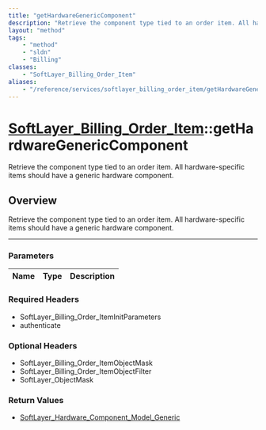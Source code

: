 ```yaml
---
title: "getHardwareGenericComponent"
description: "Retrieve the component type tied to an order item. All hardware-specific items should have a generic hardware component."
layout: "method"
tags:
    - "method"
    - "sldn"
    - "Billing"
classes:
    - "SoftLayer_Billing_Order_Item"
aliases:
    - "/reference/services/softlayer_billing_order_item/getHardwareGenericComponent"
---
```

# [SoftLayer_Billing_Order_Item](/reference/services/SoftLayer_Billing_Order_Item)::getHardwareGenericComponent


Retrieve the component type tied to an order item. All hardware-specific items should have a generic hardware component.


## Overview 
Retrieve the component type tied to an order item. All hardware-specific items should have a generic hardware component.

-----

### Parameters 
|Name | Type | Description |
| --- | --- | --- |


### Required Headers
* SoftLayer_Billing_Order_ItemInitParameters
* authenticate


### Optional Headers
* SoftLayer_Billing_Order_ItemObjectMask
* SoftLayer_Billing_Order_ItemObjectFilter
* SoftLayer_ObjectMask

### Return Values
* <a href='/reference/datatypes/SoftLayer_Hardware_Component_Model_Generic'>SoftLayer_Hardware_Component_Model_Generic </a>




